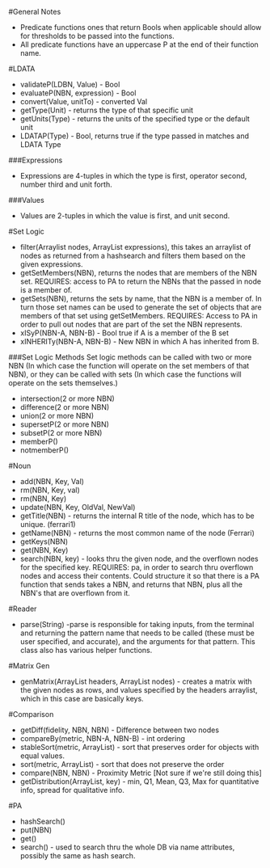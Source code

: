 #General Notes
- Predicate functions ones that return Bools when applicable should allow for thresholds to be passed into the functions.
- All predicate functions have an uppercase P at the end of their function name.

#LDATA
- validateP(LDBN, Value) - Bool
- evaluateP(NBN, expression) - Bool
- convert(Value, unitTo) - converted Val
- getType(Unit) - returns the type of that specific unit
- getUnits(Type) - returns the units of the specified type or the default unit
- LDATAP(Type) - Bool, returns true if the type passed in matches and LDATA Type

###Expressions

- Expressions are 4-tuples in which the type is first, operator second, number third and unit forth.

###Values

- Values are 2-tuples in which the value is first, and unit second.

#Set Logic

- filter(Arraylist<NBN> nodes, ArrayList<expression> expressions), this takes an arraylist of nodes as returned from a hashsearch and filters them based on the given expressions.
- getSetMembers(NBN), returns the nodes that are members of the NBN set. REQUIRES: access to PA to return the NBNs that the passed in node is a member of.
- getSets(NBN), returns the sets by name, that the NBN is a member of. In turn those set names can be used to generate the set of objects that are members of that set using getSetMembers. REQUIRES: Access to PA in order to pull out nodes that are part of the set the NBN represents.
- xISyP(NBN-A, NBN-B) - Bool true if A is a member of the B set
- xINHERITy(NBN-A, NBN-B) - New NBN in which A has inherited from B.

###Set Logic Methods
Set logic methods can be called with two or more NBN (In which case the function will operate on the set members of that NBN), or they can be called with sets (In which case the functions will operate on the sets themselves.)
- intersection(2 or more NBN)
- difference(2 or more NBN)
- union(2 or more NBN)
- supersetP(2 or more NBN)
- subsetP(2 or more NBN)
- memberP()
- notmemberP()

#Noun

- add(NBN, Key, Val)
- rm(NBN, Key, val)
- rm(NBN, Key)
- update(NBN, Key, OldVal, NewVal)
- getTitle(NBN) - returns the internal R title of the node, which has to be unique. (ferrari1)
- getName(NBN) - returns the most common name of the node (Ferrari)
- getKeys(NBN)
- get(NBN, Key)
- search(NBN, key) - looks thru the given node, and the overflown nodes for the specified key. REQUIRES: pa, in order to search thru overflown nodes and access their contents. Could structure it so that there is a PA function that sends takes a NBN, and returns that NBN, plus all the NBN's that are overflown from it. 

#Reader

- parse(String) -parse is responsible for taking inputs, from the terminal and returning the pattern name that needs to be called (these must be user specified, and accurate), and the arguments for that pattern. This class also has various helper functions.

#Matrix Gen

- genMatrix(ArrayList<String> headers, ArrayList<NBN> nodes) - creates a matrix with the given nodes as rows, and values specified by the headers arraylist, which in this case are basically keys.

#Comparison

- getDiff(fidelity, NBN, NBN) - Difference between two nodes
- compareBy(metric, NBN-A, NBN-B) - int ordering
- stableSort(metric, ArrayList<NBN>) - sort that preserves order for objects with equal values.
- sort(metric, ArrayList<NBN>) - sort that does not preserve the order
- compare(NBN, NBN) - Proximity Metric [Not sure if we're still doing this]
- getDistribution(ArrayList<NBN>, key) - min, Q1, Mean, Q3, Max for quantitative info, spread for qualitative info.

#PA

- hashSearch()
- put(NBN)
- get()
- search() - used to search thru the whole DB via name attributes, possibly the same as hash search.

